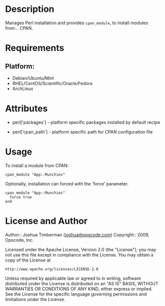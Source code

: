 Description
===========

Manages Perl installation and provides `cpan_module`, to install modules
from... CPAN.

Requirements
============

## Platform:

* Debian/Ubuntu/Mint
* RHEL/CentOS/Scientific/Oracle/Fedora
* ArchLinux

Attributes
==========

  * perl['packages'] - platform specific packages installed by default recipe

  * perl['cpan_path'] - platform specific path for CPAN configuration file

Usage
=====

To install a module from CPAN:

    cpan_module "App::Munchies"

Optionally, installation can forced with the 'force' parameter.

    cpan_module "App::Munchies"
      force true
    end

License and Author
==================

Author:: Joshua Timberman (<joshua@opscode.com>)
Copyright:: 2009, Opscode, Inc.

Licensed under the Apache License, Version 2.0 (the "License");
you may not use this file except in compliance with the License.
You may obtain a copy of the License at

    http://www.apache.org/licenses/LICENSE-2.0

Unless required by applicable law or agreed to in writing, software
distributed under the License is distributed on an "AS IS" BASIS,
WITHOUT WARRANTIES OR CONDITIONS OF ANY KIND, either express or implied.
See the License for the specific language governing permissions and
limitations under the License.

